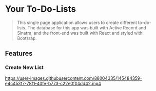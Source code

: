 # Your To-Do-Lists
> This single page application allows users to create different to-do-lists. The database for this app was built with Active Record and Sinatra, and the front-end was built with React and styled with Bootsrap.

## Features
### Create New List
https://user-images.githubusercontent.com/88004335/145484359-e4c453f7-78f1-40fe-b773-c22e0f04dd42.mp4

